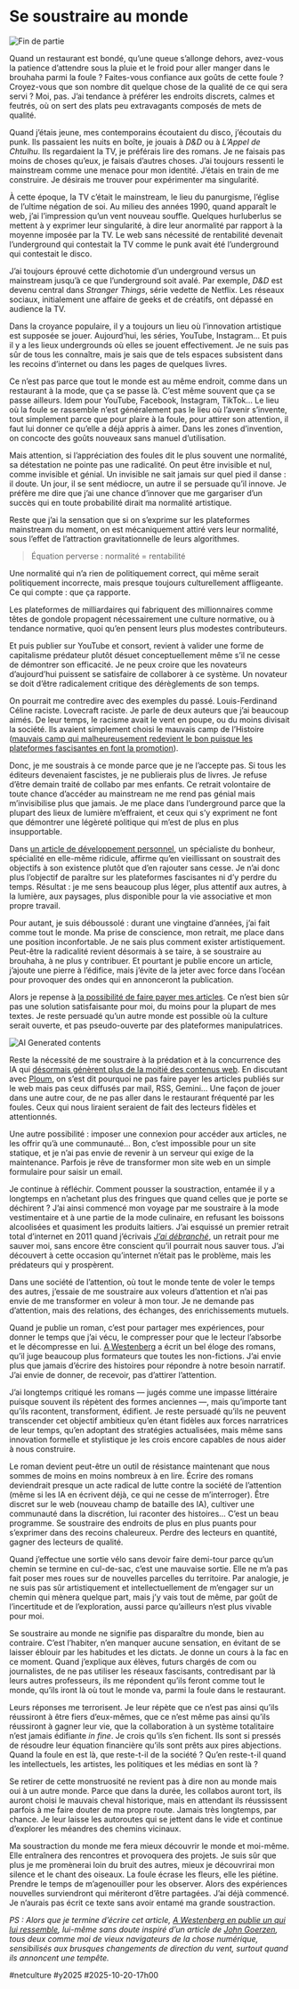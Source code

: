 # Se soustraire au monde

![Fin de partie](_i/2025-10-20-105955.webp)

Quand un restaurant est bondé, qu’une queue s’allonge dehors, avez-vous la patience d’attendre sous la pluie et le froid pour aller manger dans le brouhaha parmi la foule ? Faites-vous confiance aux goûts de cette foule ? Croyez-vous que son nombre dit quelque chose de la qualité de ce qui sera servi ? Moi, pas. J’ai tendance à préférer les endroits discrets, calmes et feutrés, où on sert des plats peu extravagants composés de mets de qualité.

Quand j’étais jeune, mes contemporains écoutaient du disco, j’écoutais du punk. Ils passaient les nuits en boîte, je jouais à *D&D* ou à *L’Appel de Chtulhu*. Ils regardaient la TV, je préférais lire des romans. Je ne faisais pas moins de choses qu’eux, je faisais d’autres choses. J’ai toujours ressenti le mainstream comme une menace pour mon identité. J’étais en train de me construire. Je désirais me trouver pour expérimenter ma singularité.

À cette époque, la TV c’était le mainstream, le lieu du panurgisme, l’église de l’ultime négation de soi. Au milieu des années 1990, quand apparaît le web, j’ai l’impression qu’un vent nouveau souffle. Quelques hurluberlus se mettent à y exprimer leur singularité, à dire leur anormalité par rapport à la moyenne imposée par la TV. Le web sans nécessité de rentabilité devenait l’underground qui contestait la TV comme le punk avait été l’underground qui contestait le disco.

J’ai toujours éprouvé cette dichotomie d’un underground versus un mainstream jusqu’à ce que l’underground soit avalé. Par exemple, *D&D* est devenu central dans *Stranger Things*, série vedette de Netflix. Les réseaux sociaux, initialement une affaire de geeks et de créatifs, ont dépassé en audience la TV.

Dans la croyance populaire, il y a toujours un lieu où l’innovation artistique est supposée se jouer. Aujourd’hui, les séries, YouTube, Instagram… Et puis il y a les lieux undergrounds où elles se jouent effectivement. Je ne suis pas sûr de tous les connaître, mais je sais que de tels espaces subsistent dans les recoins d’internet ou dans les pages de quelques livres.

Ce n’est pas parce que tout le monde est au même endroit, comme dans un restaurant à la mode, que ça se passe là. C’est même souvent que ça se passe ailleurs. Idem pour YouTube, Facebook, Instagram, TikTok… Le lieu où la foule se rassemble n’est généralement pas le lieu où l’avenir s’invente, tout simplement parce que pour plaire à la foule, pour attirer son attention, il faut lui donner ce qu’elle a déjà appris à aimer. Dans les zones d’invention, on concocte des goûts nouveaux sans manuel d’utilisation.

Mais attention, si l’appréciation des foules dit le plus souvent une normalité, sa détestation ne pointe pas une radicalité. On peut être invisible et nul, comme invisible et génial. Un invisible ne sait jamais sur quel pied il danse : il doute. Un jour, il se sent médiocre, un autre il se persuade qu’il innove. Je préfère me dire que j’ai une chance d’innover que me gargariser d’un succès qui en toute probabilité dirait ma normalité artistique.

Reste que j’ai la sensation que si on s’exprime sur les plateformes mainstream du moment, on est mécaniquement attiré vers leur normalité, sous l’effet de l’attraction gravitationnelle de leurs algorithmes.

>Équation perverse : normalité = rentabilité

Une normalité qui n’a rien de politiquement correct, qui même serait politiquement incorrecte, mais presque toujours culturellement affligeante. Ce qui compte : que ça rapporte.

Les plateformes de milliardaires qui fabriquent des millionnaires comme têtes de gondole propagent nécessairement une culture normative, ou à tendance normative, quoi qu’en pensent leurs plus modestes contributeurs.

Et puis publier sur YouTube et consort, revient à valider une forme de capitalisme prédateur plutôt désuet conceptuellement même s’il ne cesse de démontrer son efficacité. Je ne peux croire que les novateurs d’aujourd’hui puissent se satisfaire de collaborer à ce système. Un novateur se doit d’être radicalement critique des dérèglements de son temps.

On pourrait me contredire avec des exemples du passé. Louis-Ferdinand Céline raciste. Lovecraft raciste. Je parle de deux auteurs que j’ai beaucoup aimés. De leur temps, le racisme avait le vent en poupe, ou du moins divisait la société. Ils avaient simplement choisi le mauvais camp de l’Histoire ([mauvais camp qui malheureusement redevient le bon puisque les plateformes fascisantes en font la promotion](https://github.com/tcrouzet/TheBookStrikeBack)).

Donc, je me soustrais à ce monde parce que je ne l’accepte pas. Si tous les éditeurs devenaient fascistes, je ne publierais plus de livres. Je refuse d’être demain traité de collabo par mes enfants. Ce retrait volontaire de toute chance d’accéder au mainstream ne me rend pas génial mais m’invisibilise plus que jamais. Je me place dans l’underground parce que la plupart des lieux de lumière m’effraient, et ceux qui s’y expriment ne font que démontrer une légèreté politique qui m’est de plus en plus insupportable.

Dans [un article de développement personnel](https://www.upworthy.com/happiness-researcher-reveals-the-enduring-secret-to-being-happy-in-the-second-half-of-life), un spécialiste du bonheur, spécialité en elle-même ridicule, affirme qu’en vieillissant on soustrait des objectifs à son existence plutôt que d’en rajouter sans cesse. Je n’ai donc plus l’objectif de paraître sur les plateformes fascisantes ni d’y perdre du temps. Résultat : je me sens beaucoup plus léger, plus attentif aux autres, à la lumière, aux paysages, plus disponible pour la vie associative et mon propre travail.

Pour autant, je suis déboussolé : durant une vingtaine d’années, j’ai fait comme tout le monde. Ma prise de conscience, mon retrait, me place dans une position inconfortable. Je ne sais plus comment exister artistiquement. Peut-être la radicalité revient désormais à se taire, à se soustraire au brouhaha, à ne plus y contribuer. Et pourtant je publie encore un article, j’ajoute une pierre à l’édifice, mais j’évite de la jeter avec force dans l’océan pour provoquer des ondes qui en annonceront la publication.

Alors je repense à [la possibilité de faire payer mes articles](https://tcrouzet.com/2025/10/09/faire-payer/). Ce n’est bien sûr pas une solution satisfaisante pour moi, du moins pour la plupart de mes textes. Je reste persuadé qu’un autre monde est possible où la culture serait ouverte, et pas pseudo-ouverte par des plateformes manipulatrices.

![AI Generated contents](_i/aigenerated.webp)

Reste la nécessité de me soustraire à la prédation et à la concurrence des IA qui [désormais génèrent plus de la moitié des contenus web](https://graphite.io/five-percent/more-articles-are-now-created-by-ai-than-humans). En discutant avec [Ploum](https://ploum.net/), on s’est dit pourquoi ne pas faire payer les articles publiés sur le web mais pas ceux diffusés par mail, RSS, Gemini… Une façon de jouer dans une autre cour, de ne pas aller dans le restaurant fréquenté par les foules. Ceux qui nous liraient seraient de fait des lecteurs fidèles et attentionnés.

Une autre possibilité : imposer une connexion pour accéder aux articles, ne les offrir qu’à une communauté… Bon, c’est impossible pour un site statique, et je n’ai pas envie de revenir à un serveur qui exige de la maintenance. Parfois je rêve de transformer mon site web en un simple formulaire pour saisir un email.

Je continue à réfléchir. Comment pousser la soustraction, entamée il y a longtemps en n’achetant plus des fringues que quand celles que je porte se déchirent ? J’ai ainsi commencé mon voyage par me soustraire à la mode vestimentaire et à une partie de la mode culinaire, en refusant les boissons alcoolisées et quasiment les produits laitiers. J’ai esquissé un premier retrait total d’internet en 2011 quand j’écrivais [*J’ai débranché*](https://tcrouzet.com/books/jai-debranche/jai-debranche/), un retrait pour me sauver moi, sans encore être conscient qu’il pourrait nous sauver tous. J’ai découvert à cette occasion qu’internet n’était pas le problème, mais les prédateurs qui y prospèrent.

Dans une société de l’attention, où tout le monde tente de voler le temps des autres, j’essaie de me soustraire aux voleurs d’attention et n’ai pas envie de me transformer en voleur à mon tour. Je ne demande pas d’attention, mais des relations, des échanges, des enrichissements mutuels.

Quand je publie un roman, c’est pour partager mes expériences, pour donner le temps que j’ai vécu, le compresser pour que le lecteur l’absorbe et le décompresse en lui. [A Westenberg](https://www.joanwestenberg.com/p/why-stories-make-you-smarter-than-self-help-books) a écrit un bel éloge des romans, qu’il juge beaucoup plus formateurs que toutes les non-fictions. J’ai envie plus que jamais d’écrire des histoires pour répondre à notre besoin narratif. J’ai envie de donner, de recevoir, pas d’attirer l’attention.

J’ai longtemps critiqué les romans — jugés comme une impasse littéraire puisque souvent ils répètent des formes anciennes —, mais qu’importe tant qu’ils racontent, transforment, édifient. Je reste persuadé qu’ils ne peuvent transcender cet objectif ambitieux qu’en étant fidèles aux forces narratrices de leur temps, qu’en adoptant des stratégies actualisées, mais même sans innovation formelle et stylistique je les crois encore capables de nous aider à nous construire.

Le roman devient peut-être un outil de résistance maintenant que nous sommes de moins en moins nombreux à en lire. Écrire des romans deviendrait presque un acte radical de lutte contre la société de l’attention (même si les IA en écrivent déjà, ce qui ne cesse de m’interroger). Être discret sur le web (nouveau champ de bataille des IA), cultiver une communauté dans la discrétion, lui raconter des histoires… C’est un beau programme. Se soustraire des endroits de plus en plus puants pour s’exprimer dans des recoins chaleureux. Perdre des lecteurs en quantité, gagner des lecteurs de qualité.

Quand j’effectue une sortie vélo sans devoir faire demi-tour parce qu’un chemin se termine en cul-de-sac, c’est une mauvaise sortie. Elle ne m’a pas fait poser mes roues sur de nouvelles parcelles du territoire. Par analogie, je ne suis pas sûr artistiquement et intellectuellement de m’engager sur un chemin qui mènera quelque part, mais j’y vais tout de même, par goût de l’incertitude et de l’exploration, aussi parce qu’ailleurs n’est plus vivable pour moi.

Se soustraire au monde ne signifie pas disparaître du monde, bien au contraire. C’est l’habiter, n’en manquer aucune sensation, en évitant de se laisser éblouir par les habitudes et les dictats. Je donne un cours à la fac en ce moment. Quand j’explique aux élèves, futurs chargés de com ou journalistes, de ne pas utiliser les réseaux fascisants, contredisant par là leurs autres professeurs, ils me répondent qu’ils feront comme tout le monde, qu’ils iront là où tout le monde va, parmi la foule dans le restaurant.

Leurs réponses me terrorisent. Je leur répète que ce n’est pas ainsi qu’ils réussiront à être fiers d’eux-mêmes, que ce n’est même pas ainsi qu’ils réussiront à gagner leur vie, que la collaboration à un système totalitaire n’est jamais édifiante *in fine*. Je crois qu’ils s’en fichent. Ils sont si pressés de résoudre leur équation financière qu’ils sont prêts aux pires abjections. Quand la foule en est là, que reste-t-il de la société ? Qu’en reste-t-il quand les intellectuels, les artistes, les politiques et les médias en sont là ?

Se retirer de cette monstruosité ne revient pas à dire non au monde mais oui à un autre monde. Parce que dans la durée, les collabos auront tort, ils auront choisi le mauvais cheval historique, mais en attendant ils réussissent parfois à me faire douter de ma propre route. Jamais très longtemps, par chance. Je leur laisse les autoroutes qui se jettent dans le vide et continue d’explorer les méandres des chemins vicinaux.

Ma soustraction du monde me fera mieux découvrir le monde et moi-même. Elle entraînera des rencontres et provoquera des projets. Je suis sûr que plus je me promènerai loin du bruit des autres, mieux je découvrirai mon silence et le chant des oiseaux. La foule écrase les fleurs, elle les piétine. Prendre le temps de m’agenouiller pour les observer. Alors des expériences nouvelles surviendront qui mériteront d’être partagées. J’ai déjà commencé. Je n’aurais pas écrit ce texte sans avoir entamé ma grande soustraction.

*PS : Alors que je termine d’écrire cet article, [A Westenberg en publie un qui lui ressemble](https://www.joanwestenberg.com/p/you-are-insignificant-that-s-a-good-thing), lui-même sans doute inspiré d’un article de [John Goerzen](https://changelog.complete.org/archives/13519-im-not-very-popular-thankfully-that-makes-the-internet-fun-again), tous deux comme moi de vieux navigateurs de la chose numérique, sensibilisés aux brusques changements de direction du vent, surtout quand ils annoncent une tempête.*

#netculture #y2025 #2025-10-20-17h00
